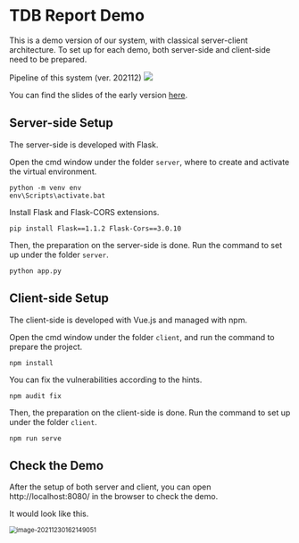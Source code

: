 # TDB Report Demo

This is a demo version of our system, with classical server-client architecture.
To set up for each demo, both server-side and client-side need to be prepared.

Pipeline of this system (ver. 202112)
![](https://gyazo.com/bb95ea7d5eac8086ce9bcc0e9d4f2cfd.png)

You can find the slides of the early version [here](https://github.com/YukiEF4FDH/TDB/blob/main/XueyiChen_%E3%83%93%E3%82%B8%E3%83%8D%E3%82%B9%E3%83%AC%E3%83%9D%E3%83%BC%E3%83%88%E3%81%AB%E3%81%8A%E3%81%91%E3%82%8B%E3%83%87%E3%83%BC%E3%82%BF%E3%83%95%E3%82%A1%E3%82%AF%E3%83%88%E3%81%AE%E3%81%9F%E3%82%81%E3%81%AE%E8%A6%96%E8%A6%9A%E7%9A%84%E6%8E%A2%E7%B4%A2%E3%82%B7%E3%82%B9%E3%83%86%E3%83%A0_202112.pdf).

## Server-side Setup

The server-side is developed with Flask.

Open the cmd window under the folder `server`, where to create and activate the virtual environment.

```
python -m venv env
env\Scripts\activate.bat
```

Install Flask and Flask-CORS extensions.

```
pip install Flask==1.1.2 Flask-Cors==3.0.10
```

Then, the preparation on the server-side is done.
Run the command to set up under the folder `server`.

```
python app.py
```

## Client-side Setup

The client-side is developed with Vue.js and managed with npm.

Open the cmd window under the folder `client`, and run the command to prepare the project.

```
npm install
```

You can fix the vulnerabilities according to the hints.

```
npm audit fix
```

Then, the preparation on the client-side is done. 
Run the command to set up under the folder `client`.

```
npm run serve
```

## Check the Demo

After the setup of both server and client, you can open http://localhost:8080/ in the browser to check the demo.

It would look like this.

<img src="C:\Users\Yuki_\AppData\Roaming\Typora\typora-user-images\image-20211230162149051.png" alt="image-20211230162149051" style="zoom:80%;" />

